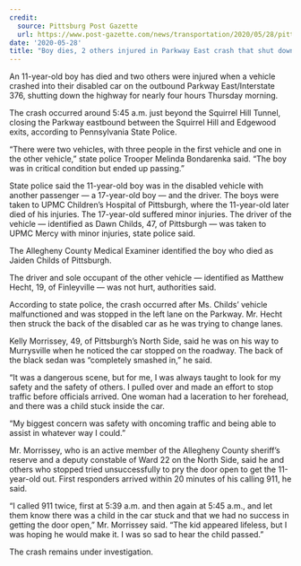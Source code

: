 ```yaml
---
credit:
  source: Pittsburg Post Gazette
  url: https://www.post-gazette.com/news/transportation/2020/05/28/pittsburgh-traffic-accidents-crash-parkway/stories/202005280103
date: '2020-05-28'
title: "Boy dies, 2 others injured in Parkway East crash that shut down highway"
---
```

An 11-year-old boy has died and two others were injured when a vehicle crashed into their disabled car on the outbound Parkway East/Interstate 376, shutting down the highway for nearly four hours Thursday morning.

The crash occurred around 5:45 a.m. just beyond the Squirrel Hill Tunnel, closing the Parkway eastbound between the Squirrel Hill and Edgewood exits, according to Pennsylvania State Police. 

“There were two vehicles, with three people in the first vehicle and one in the other vehicle,” state police Trooper Melinda Bondarenka said. “The boy was in critical condition but ended up passing.” 

State police said the 11-year-old boy was in the disabled vehicle with another passenger — a 17-year-old boy — and the driver. The boys were taken to UPMC Children’s Hospital of Pittsburgh, where the 11-year-old later died of his injuries. The 17-year-old suffered minor injuries. The driver of the vehicle — identified as Dawn Childs, 47, of Pittsburgh — was taken to UPMC Mercy with minor injuries, state police said.

The Allegheny County Medical Examiner identified the boy who died as Jaiden Childs of Pittsburgh.

The driver and sole occupant of the other vehicle — identified as Matthew Hecht, 19, of Finleyville — was not hurt, authorities said.

According to state police, the crash occurred after Ms. Childs’ vehicle malfunctioned and was stopped in the left lane on the Parkway. Mr. Hecht then struck the back of the disabled car as he was trying to change lanes.

Kelly Morrissey, 49, of Pittsburgh’s North Side, said he was on his way to Murrysville when he noticed the car stopped on the roadway. The back of the black sedan was “completely smashed in,” he said.

“It was a dangerous scene, but for me, I was always taught to look for my safety and the safety of others. I pulled over and made an effort to stop traffic before officials arrived. One woman had a laceration to her forehead, and there was a child stuck inside the car.

“My biggest concern was safety with oncoming traffic and being able to assist in whatever way I could.”

Mr. Morrissey, who is an active member of the Allegheny County sheriff’s reserve and a deputy constable of Ward 22 on the North Side, said he and others who stopped tried unsuccessfully to pry the door open to get the 11-year-old out. First responders arrived within 20 minutes of his calling 911, he said.

“I called 911 twice, first at 5:39 a.m. and then again at 5:45 a.m., and let them know there was a child in the car stuck and that we had no success in getting the door open,” Mr. Morrissey said. “The kid appeared lifeless, but I was hoping he would make it. I was so sad to hear the child passed.”

The crash remains under investigation.
